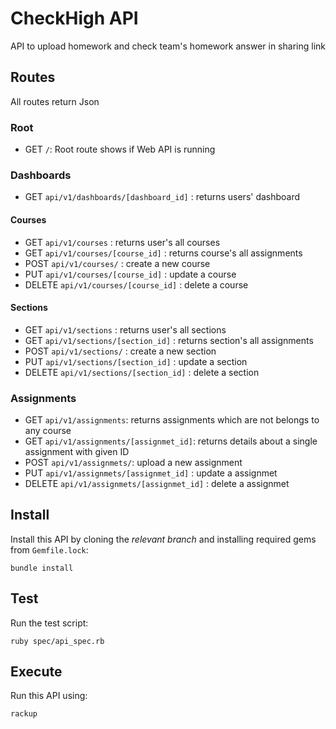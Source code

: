 # CheckHigh API

API to upload homework and check team's homework answer in sharing link

## Routes

All routes return Json

### Root
- GET `/`: Root route shows if Web API is running

### Dashboards
- GET `api/v1/dashboards/[dashboard_id]` : returns users' dashboard

#### Courses
- GET `api/v1/courses` : returns user's all courses
- GET `api/v1/courses/[course_id]` : returns course's all assignments
- POST `api/v1/courses/` : create a new course
- PUT `api/v1/courses/[course_id]` : update a course
- DELETE `api/v1/courses/[course_id]` : delete a course

#### Sections
- GET `api/v1/sections` : returns user's all sections
- GET `api/v1/sections/[section_id]` : returns section's all assignments
- POST `api/v1/sections/` : create a new section
- PUT `api/v1/sections/[section_id]` : update a section
- DELETE `api/v1/sections/[section_id]` : delete a section

### Assignments
- GET `api/v1/assignments`: returns assignments which are not belongs to any course
- GET `api/v1/assignments/[assignmet_id]`: returns details about a single assignment with given ID
- POST `api/v1/assignmets/`: upload a new assignment
- PUT `api/v1/assignmets/[assignmet_id]` : update a assignmet
- DELETE `api/v1/assignmets/[assignmet_id]` : delete a assignmet

## Install

Install this API by cloning the *relevant branch* and installing required gems from `Gemfile.lock`:

```shell
bundle install
```

## Test

Run the test script:

```shell
ruby spec/api_spec.rb
```

## Execute

Run this API using:

```shell
rackup
```
